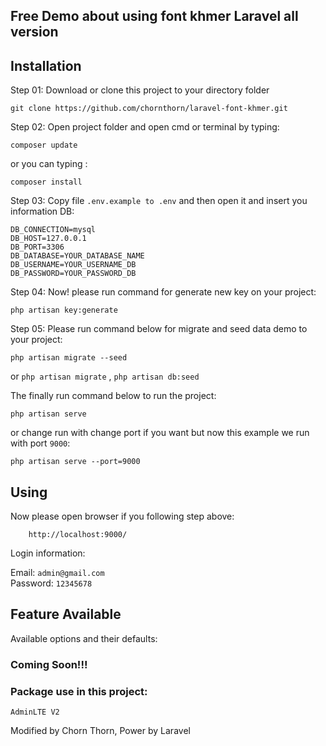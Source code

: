 ## Free Demo about using font khmer Laravel all version

## Installation

Step 01: Download or clone this project to your directory folder

    git clone https://github.com/chornthorn/laravel-font-khmer.git

Step 02: Open project folder and open cmd or terminal by typing:

    composer update

   or you can typing : 
    
    composer install

Step 03: Copy file `.env.example to .env` and then open it and insert you information DB:

    DB_CONNECTION=mysql
    DB_HOST=127.0.0.1
    DB_PORT=3306
    DB_DATABASE=YOUR_DATABASE_NAME
    DB_USERNAME=YOUR_USERNAME_DB
    DB_PASSWORD=YOUR_PASSWORD_DB
    
Step 04: Now! please run command for generate new key on your project:

    php artisan key:generate    
    
Step 05: Please run command below for migrate and seed data demo to your project:

    php artisan migrate --seed
    
  or `php artisan migrate` , `php artisan db:seed`   

The finally run command below to run the project:

    php artisan serve 
    
or change run with change port if you want but now this example we run with port `9000`:

    php artisan serve --port=9000
  
## Using

Now please open browser if you following step above: 

        http://localhost:9000/
Login information:

 Email: `admin@gmail.com`         
 Password: `12345678`         

## Feature  Available   
Available options and their defaults:


### Coming Soon!!!

### Package use in this project:

 `AdminLTE V2` 
    
Modified by Chorn Thorn,
Power by Laravel 

